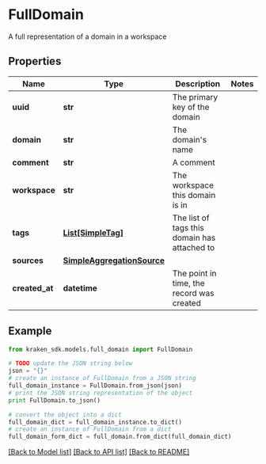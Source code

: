 # FullDomain

A full representation of a domain in a workspace

## Properties
Name | Type | Description | Notes
------------ | ------------- | ------------- | -------------
**uuid** | **str** | The primary key of the domain | 
**domain** | **str** | The domain&#39;s name | 
**comment** | **str** | A comment | 
**workspace** | **str** | The workspace this domain is in | 
**tags** | [**List[SimpleTag]**](SimpleTag.md) | The list of tags this domain has attached to | 
**sources** | [**SimpleAggregationSource**](SimpleAggregationSource.md) |  | 
**created_at** | **datetime** | The point in time, the record was created | 

## Example

```python
from kraken_sdk.models.full_domain import FullDomain

# TODO update the JSON string below
json = "{}"
# create an instance of FullDomain from a JSON string
full_domain_instance = FullDomain.from_json(json)
# print the JSON string representation of the object
print FullDomain.to_json()

# convert the object into a dict
full_domain_dict = full_domain_instance.to_dict()
# create an instance of FullDomain from a dict
full_domain_form_dict = full_domain.from_dict(full_domain_dict)
```
[[Back to Model list]](../README.md#documentation-for-models) [[Back to API list]](../README.md#documentation-for-api-endpoints) [[Back to README]](../README.md)


